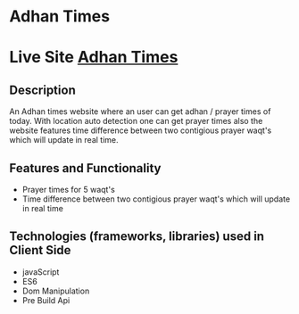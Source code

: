 # Adhan Times

# Live Site [Adhan Times](https://adhan-time-shriiar.netlify.app/)

## Description

An Adhan times website where an user can get adhan / prayer times of today. With location auto detection one can get prayer times also the website features time difference between two contigious prayer waqt's which will update in real time.

## Features and Functionality

- Prayer times for 5 waqt's
- Time difference between two contigious prayer waqt's which will update in real time

## Technologies (frameworks, libraries) used in Client Side

- javaScript
- ES6
- Dom Manipulation
- Pre Build Api
